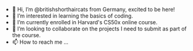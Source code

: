 - 👋 Hi, I’m @britishshorthaircats from Germany, excited to be here!
- 👀 I’m interested in learning the basics of coding.
- 🌱 I’m currently enrolled in Harvard's CS50x online course.
- 💞️ I’m looking to collaborate on the projects I need to submit as part of the course.
- 📫 How to reach me ...

<!---
britishshorthaircats/britishshorthaircats is a ✨ special ✨ repository because its `README.md` (this file) appears on your GitHub profile.
You can click the Preview link to take a look at your changes.
--->
